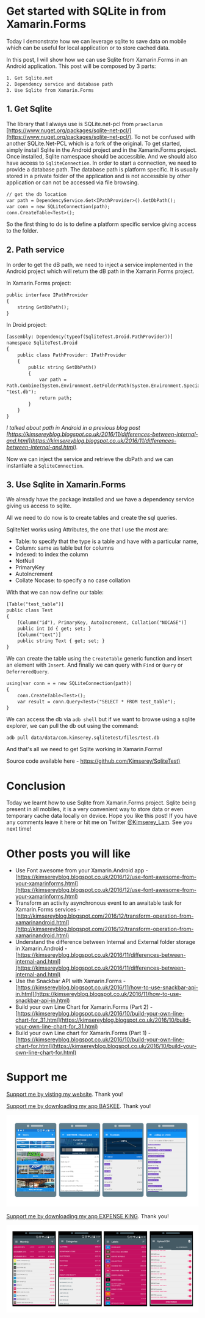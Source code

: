 # Get started with SQLite in from Xamarin.Forms

Today I demonstrate how we can leverage sqlite to save data on mobile which can be useful for local application or to store cached data.

In this post, I will show how we can use Sqlite from Xamarin.Forms in an Android application. This post will be composed by 3 parts:

```
1. Get Sqlite.net
2. Dependency service and database path
3. Use Sqlite from Xamarin.Forms
 ```

## 1. Get Sqlite

The library that I always use is SQLite.net-pcl from `praeclarum` [https://www.nuget.org/packages/sqlite-net-pcl/](https://www.nuget.org/packages/sqlite-net-pcl/).
To not be confused with another SQLite.Net-PCL which is a fork of the original.
To get started, simply install Sqlite in the Android project and in the Xamarin.Forms project. Once installed, Sqlite namespace should be accessible. And we should also have access to `SqliteConnection`. In order to start a connection, we need to provide a database path. The database path is platform specific. It is usually stored in a private folder of the application and is not accessible by other application or can not be accessed via file browsing. 

```
// get the db location
var path = DependencyService.Get<IPathProvider>().GetDbPath(); 
var conn = new SQLiteConnection(path);
conn.CreateTable<Test>();
```

So the first thing to do is to define a platform specific service giving access to the folder.

## 2. Path service

In order to get the dB path, we need to inject a service implemented in the Android project which will return the dB path in the Xamarin.Forms project.

In Xamarin.Forms project:

```
public interface IPathProvider
{
    string GetDbPath();
}
```

In Droid project:

```
[assembly: Dependency(typeof(SqliteTest.Droid.PathProvider))]
namespace SqliteTest.Droid
{
	public class PathProvider: IPathProvider
	{
		public string GetDbPath()
		{
			var path = Path.Combine(System.Environment.GetFolderPath(System.Environment.SpecialFolder.Personal), "test.db");
			return path;
		}
	}
}
```

_I talked about path in Android in a previous blog post [https://kimsereyblog.blogspot.co.uk/2016/11/differences-between-internal-and.html](https://kimsereyblog.blogspot.co.uk/2016/11/differences-between-internal-and.html)._

Now we can inject the service and retrieve the dbPath and we can instantiate a `SqliteConnection`.

## 3. Use Sqlite in Xamarin.Forms

We already have the package installed and we have a dependency service giving us access to sqlite.

All we need to do now is to create tables and create the sql queries.

SqliteNet works using Attributes, the one that I use the most are:
 - Table: to specify that the type is a table and have with a particular name, 
 - Column: same as table but for columns
 - Indexed: to index the column
 - NotNull
 - PrimaryKey
 - AutoIncrement
 - Collate Nocase: to specify a no case collation

With that we can now define our table:

```	
[Table("test_table")]
public class Test 
{
    [Column("id"), PrimaryKey, AutoIncrement, Collation("NOCASE")]
    public int Id { get; set; }
    [Column("text")]
    public string Text { get; set; }
}
```

We can create the table using the `CreateTable` generic function and insert an element with `Insert`. And finally we can query with `Find` or `Query` or `DeferreredQuery`.

```
using(var conn = = new SQLiteConnection(path))
{
    conn.CreateTable<Test>();
    var result = conn.Query<Test>("SELECT * FROM test_table");
}
```

We can access the db via `adb shell` but if we want to browse using a sqlite explorer, we can pull the db out using the command:

```
adb pull data/data/com.kimserey.sqlitetest/files/test.db
```

And that's all we need to get Sqlite working in Xamarin.Forms!

Source code available here - [https://github.com/Kimserey/SqliteTest)](https://github.com/Kimserey/SqliteTest)

# Conclusion

Today we learnt how to use Sqlite from Xamarin.Forms project. Sqlite being present in all mobiles, it is a very convenient way to store data or even temporary cache data locally on device. Hope you like this post! If you have any comments leave it here or hit me on Twitter [@Kimserey_Lam](https://twitter.com/Kimserey_Lam). See you next time!

# Other posts you will like

- Use Font awesome from your Xamarin.Android app - [https://kimsereyblog.blogspot.co.uk/2016/12/use-font-awesome-from-your-xamarinforms.html](https://kimsereyblog.blogspot.co.uk/2016/12/use-font-awesome-from-your-xamarinforms.html)
- Transform an activity asynchronous event to an awaitable task for Xamarin.Forms services - [http://kimsereyblog.blogspot.com/2016/12/transform-operation-from-xamarinandroid.html](http://kimsereyblog.blogspot.com/2016/12/transform-operation-from-xamarinandroid.html)
- Understand the difference between Internal and External folder storage in Xamarin.Android - [https://kimsereyblog.blogspot.co.uk/2016/11/differences-between-internal-and.html](https://kimsereyblog.blogspot.co.uk/2016/11/differences-between-internal-and.html)
- Use the Snackbar API with Xamarin.Forms - [https://kimsereyblog.blogspot.co.uk/2016/11/how-to-use-snackbar-api-in.html](https://kimsereyblog.blogspot.co.uk/2016/11/how-to-use-snackbar-api-in.html)
- Build your own Line Chart for Xamarin.Forms (Part 2) - [https://kimsereyblog.blogspot.co.uk/2016/10/build-your-own-line-chart-for_31.html](https://kimsereyblog.blogspot.co.uk/2016/10/build-your-own-line-chart-for_31.html)
- Build your own Line chart for Xamarin.Forms (Part 1) - [https://kimsereyblog.blogspot.co.uk/2016/10/build-your-own-line-chart-for.html](https://kimsereyblog.blogspot.co.uk/2016/10/build-your-own-line-chart-for.html)

# Support me
[Support me by visting my website](https://www.kimsereylam.com). Thank you!

[Support me by downloading my app BASKEE](https://www.kimsereylam.com/baskee). Thank you!

![baskee](https://raw.githubusercontent.com/Kimserey/kimserey.github.io/master/img/readme/baskee_screenshots.png)

[Support me by downloading my app EXPENSE KING](https://www.kimsereylam.com/expenseking). Thank you!

![expense king](https://raw.githubusercontent.com/Kimserey/kimserey.github.io/master/img/readme/expenseking_screenshots.png)
